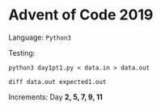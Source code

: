 # Advent of Code 2019

Language: `Python3`

Testing:

`python3 day1pt1.py < data.in > data.out`

`diff data.out expected1.out`

Increments: Day **2, 5, 7, 9, 11**
